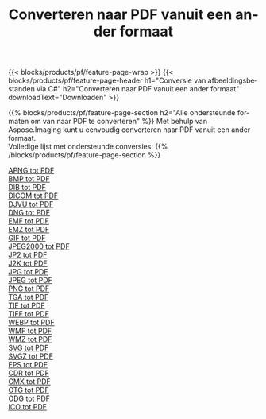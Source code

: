 ﻿---
title: Converteren naar PDF vanuit een ander formaat 
weight: 3920
url: /nl/net/conversion/to/pdf 
lang: nl
langdirlevel: 2
locales: zh-hans,ja,it,ru,de,es,fr,nl,id,lt,pl,pt,vi,tr,ko,zh-hant,ar,hi,th,sv,cs,uk,he
description: Met behulp van Aspose.Imaging kunt u eenvoudig converteren naar PDF vanuit een ander formaat
---

{{< blocks/products/pf/feature-page-wrap >}}
{{< blocks/products/pf/feature-page-header h1="Conversie van afbeeldingsbestanden via C#" h2="Converteren naar PDF vanuit een ander formaat" downloadText="Downloaden" >}}


{{% blocks/products/pf/feature-page-section  h2="Alle ondersteunde formaten om van naar PDF te converteren" %}}
Met behulp van Aspose.Imaging kunt u eenvoudig converteren naar PDF vanuit een ander formaat.
<br/>
Volledige lijst met ondersteunde conversies:
{{% /blocks/products/pf/feature-page-section %}}
<div class="container-fluid productfamilypage bg-gray">
    <div class="convertypes bg-gray agp-content section">
        <div class="container">
		<div class="row other-converters">
		    <div class='col-md-2 other-converter remove-lp remove-rp'><a href="/imaging/nl/net/conversion/apng-to-pdf" >APNG tot PDF</a></div>
<div class='col-md-2 other-converter remove-lp remove-rp'><a href="/imaging/nl/net/conversion/bmp-to-pdf" >BMP tot PDF</a></div>
<div class='col-md-2 other-converter remove-lp remove-rp'><a href="/imaging/nl/net/conversion/dib-to-pdf" >DIB tot PDF</a></div>
<div class='col-md-2 other-converter remove-lp remove-rp'><a href="/imaging/nl/net/conversion/dicom-to-pdf" >DICOM tot PDF</a></div>
<div class='col-md-2 other-converter remove-lp remove-rp'><a href="/imaging/nl/net/conversion/djvu-to-pdf" >DJVU tot PDF</a></div>
<div class='col-md-2 other-converter remove-lp remove-rp'><a href="/imaging/nl/net/conversion/dng-to-pdf" >DNG tot PDF</a></div>
<div class='col-md-2 other-converter remove-lp remove-rp'><a href="/imaging/nl/net/conversion/emf-to-pdf" >EMF tot PDF</a></div>
<div class='col-md-2 other-converter remove-lp remove-rp'><a href="/imaging/nl/net/conversion/emz-to-pdf" >EMZ tot PDF</a></div>
<div class='col-md-2 other-converter remove-lp remove-rp'><a href="/imaging/nl/net/conversion/gif-to-pdf" >GIF tot PDF</a></div>
<div class='col-md-2 other-converter remove-lp remove-rp'><a href="/imaging/nl/net/conversion/jpeg2000-to-pdf" >JPEG2000 tot PDF</a></div>
<div class='col-md-2 other-converter remove-lp remove-rp'><a href="/imaging/nl/net/conversion/jp2-to-pdf" >JP2 tot PDF</a></div>
<div class='col-md-2 other-converter remove-lp remove-rp'><a href="/imaging/nl/net/conversion/j2k-to-pdf" >J2K tot PDF</a></div>
<div class='col-md-2 other-converter remove-lp remove-rp'><a href="/imaging/nl/net/conversion/jpg-to-pdf" >JPG tot PDF</a></div>
<div class='col-md-2 other-converter remove-lp remove-rp'><a href="/imaging/nl/net/conversion/jpeg-to-pdf" >JPEG tot PDF</a></div>
<div class='col-md-2 other-converter remove-lp remove-rp'><a href="/imaging/nl/net/conversion/png-to-pdf" >PNG tot PDF</a></div>
<div class='col-md-2 other-converter remove-lp remove-rp'><a href="/imaging/nl/net/conversion/tga-to-pdf" >TGA tot PDF</a></div>
<div class='col-md-2 other-converter remove-lp remove-rp'><a href="/imaging/nl/net/conversion/tif-to-pdf" >TIF tot PDF</a></div>
<div class='col-md-2 other-converter remove-lp remove-rp'><a href="/imaging/nl/net/conversion/tiff-to-pdf" >TIFF tot PDF</a></div>
<div class='col-md-2 other-converter remove-lp remove-rp'><a href="/imaging/nl/net/conversion/webp-to-pdf" >WEBP tot PDF</a></div>
<div class='col-md-2 other-converter remove-lp remove-rp'><a href="/imaging/nl/net/conversion/wmf-to-pdf" >WMF tot PDF</a></div>
<div class='col-md-2 other-converter remove-lp remove-rp'><a href="/imaging/nl/net/conversion/wmz-to-pdf" >WMZ tot PDF</a></div>
<div class='col-md-2 other-converter remove-lp remove-rp'><a href="/imaging/nl/net/conversion/svg-to-pdf" >SVG tot PDF</a></div>
<div class='col-md-2 other-converter remove-lp remove-rp'><a href="/imaging/nl/net/conversion/svgz-to-pdf" >SVGZ tot PDF</a></div>
<div class='col-md-2 other-converter remove-lp remove-rp'><a href="/imaging/nl/net/conversion/eps-to-pdf" >EPS tot PDF</a></div>
<div class='col-md-2 other-converter remove-lp remove-rp'><a href="/imaging/nl/net/conversion/cdr-to-pdf" >CDR tot PDF</a></div>
<div class='col-md-2 other-converter remove-lp remove-rp'><a href="/imaging/nl/net/conversion/cmx-to-pdf" >CMX tot PDF</a></div>
<div class='col-md-2 other-converter remove-lp remove-rp'><a href="/imaging/nl/net/conversion/otg-to-pdf" >OTG tot PDF</a></div>
<div class='col-md-2 other-converter remove-lp remove-rp'><a href="/imaging/nl/net/conversion/odg-to-pdf" >ODG tot PDF</a></div>
<div class='col-md-2 other-converter remove-lp remove-rp'><a href="/imaging/nl/net/conversion/ico-to-pdf" >ICO tot PDF</a></div>
                </div>
        </div>
    </div>
</div>
<br/>

